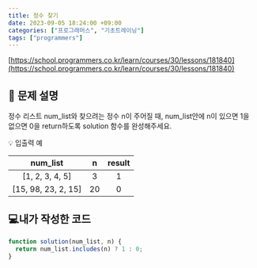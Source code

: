 ```yaml
---
title: 정수 찾기
date: 2023-09-05 18:24:00 +09:00
categories: ["프로그래머스", "기초트레이닝"]
tags: ["programmers"]
---
```


[https://school.programmers.co.kr/learn/courses/30/lessons/181840](https://school.programmers.co.kr/learn/courses/30/lessons/181840)

## 📔 문제 설명

정수 리스트 num_list와 찾으려는 정수 n이 주어질 때, num_list안에 n이 있으면 1을 없으면 0을 return하도록 solution 함수를 완성해주세요.

💡 입출력 예

|      num_list       |  n  | result |
| :-----------------: | :-: | :----: |
|   [1, 2, 3, 4, 5]   |  3  |   1    |
| [15, 98, 23, 2, 15] | 20  |   0    |

## 💻내가 작성한 코드

```js
function solution(num_list, n) {
  return num_list.includes(n) ? 1 : 0;
}
```
